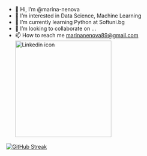 - 👋 Hi, I’m @marina-nenova
- 👀 I’m interested in Data Science, Machine Learning
- 🌱 I’m currently learning Python at Softuni.bg
- 💞️ I’m looking to collaborate on ...
- 📫 How to reach me marinanenova89@gmail.com
<a title="ZyMOS-Bot, CC0, via Wikimedia Commons" href="https://commons.wikimedia.org/wiki/File:Linkedin_icon.svg"><img width="256" alt="Linkedin icon" src="https://upload.wikimedia.org/wikipedia/commons/thumb/e/e9/Linkedin_icon.svg/256px-Linkedin_icon.svg.png"></a>

<!---
marina-nenova/marina-nenova is a ✨ special ✨ repository because its `README.md` (this file) appears on your GitHub profile.
You can click the Preview link to take a look at your changes.
--->
[![GitHub Streak](https://github-readme-streak-stats.herokuapp.com?user=marina-nenova)](https://git.io/streak-stats)
